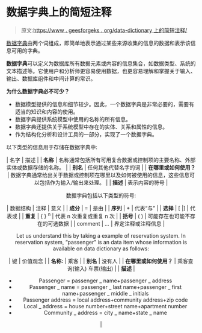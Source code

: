 # 数据字典上的简短注释

> 原文:[https://www . geesforgeks . org/data-dictionary 上的简短注释/](https://www.geeksforgeeks.org/short-note-on-data-dictionary/)

[数据字典](https://practice.geeksforgeeks.org/problems/what-is-data-dictionary)由两个词组成，即简单地表示通过某些来源收集的信息的数据和表示该信息可用的字典。

**数据字典**可以定义为数据库所有数据元素或内容的信息集合，如数据类型、系统的文本描述等。它使用户和分析师更容易使用数据，也更容易理解和掌握关于输入、输出、数据库组件和中间计算的常识。

**为什么数据字典必不可少？**

*   数据模型提供的信息和细节较少。因此，一个数据字典是非常必要的，需要有适当的知识和内容的使用。
*   数据字典提供系统模型中使用的名称的所有信息。
*   数据字典还提供关于系统模型中存在的实体、关系和属性的信息。
*   作为结构化分析和设计工具的一部分，实现了一个数据字典。

以下类型的信息用于存储在数据字典中:

<center>

| 名字 | 描述 |
| **名称** | 名称通常包括所有可用复合数据或控制项的主要名称、外部实体或数据存储的名称。 |
| **别名** | 任何其他代替名字的词 |
| **在哪里或如何使用？** | 数据字典通常给出关于数据或控制项在哪里以及如何被使用的信息，这些信息可以包括作为输入/输出来处理。 |
| **描述** | 表示内容的符号 |

数据字典包括以下类型的符号:

<center>

| 数据结构 | 注释 | 意义 |
| **成分** | = | 是由 |
| **序列** | + | 代表“与” |
| **选择** | [ &#124;] | 代表或 |
| **重复** | { } <sup>n</sup> | 代表 n 次重复或重复 n 次 |
| **括号** | ( ) | 可能存在也可能不存在的可选数据 |
| comment | *…* | 界定注释或注释信息 |

</center>

Let us understand this by taking a example of reservation system. In reservation system, “passenger” is an data item whose information is available on data dictionary as follows:

<center>

| 键 | 价值观念 |
| **名称:** | 乘客 |
| **别名** | 没有人 |
| **在哪里或如何使用？** | 乘客查询(输入)
车票(输出) |
| **描述** | 

*   Passenger = passenger _ name+passenger _ address
*   Passenger _ name = passenger _ last name+passenger _ first name+passenger _ middle _ initials
*   Passenger address = local address+community address+zip code
*   Local _ address = house number+street name+apartment number
*   Community _ address = city _ name+state _ name

 |

</center>

</center>